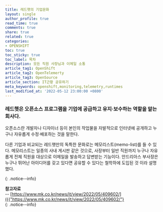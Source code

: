 ```yaml
---
title: 레드햇의 기업문화
layout: single
author_profile: true
read_time: true
comments: true
share: true
related: true
categories:
- OPENSHIFT
toc: true
toc_sticky: true
toc_label: 목차
description: 모든 직원 사장님과 이메일 소통 
article_tag1: OpenShift
article_tag2: OpenTelemerty
article_tag3: OpenSource
article_section: IT근황 공유하기
meta_keywords: openshift,monitoring,telemetry,runtimes
last_modified_at: '2022-05-12 23:00:00 +0800'
---
```



### 레드햇은 오픈소스 프로그램을 기업에 공급하고 유지·보수하는 역할을 맡는 회사다. 

오픈소스란 개발자나 디자이너 등이 본인의 작업물을 자발적으로 인터넷에 공개하고 누구나 자유롭게 수정·배포하는 것을 말한다.

다른 기업과 비교되는 레드햇만의 독특한 문화로는 메모리스트(memo-list)를 들 수 있다. 메모리스트는 일종의 사내 게시판 같은 것으로, 사장부터 일반 직원까지 누구나 자유롭게 전체 직원을 대상으로 이메일을 발송하고 답변받는 기능이다. 안드리아스 부사장은 누구나 뛰어난 아이디어를 갖고 있다면 공유할 수 있다는 철학하에 도입된 것 이라 설명했다.



{: .notice--info}

**참고자료** <br>
-- [https://www.mk.co.kr/news/it/view/2022/05/409602/]({{"https://www.mk.co.kr/news/it/view/2022/05/409602/"} <br>
{: .notice--info}
